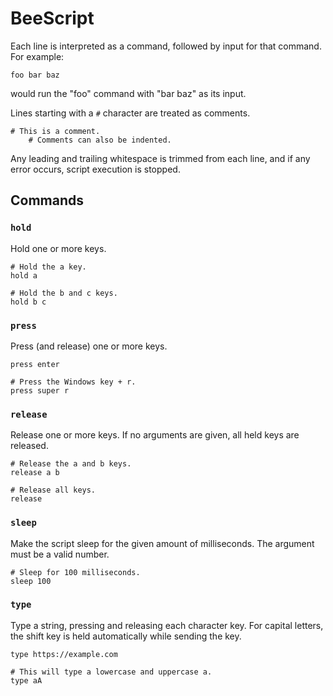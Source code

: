 # BeeScript

Each line is interpreted as a command, followed by input for that command.
For example:

```
foo bar baz
```

would run the "foo" command with "bar baz" as its input.

Lines starting with a `#` character are treated as comments.

```
# This is a comment.
    # Comments can also be indented.
```

Any leading and trailing whitespace is trimmed from each line,
and if any error occurs, script execution is stopped.

## Commands

### `hold`

Hold one or more keys.

```
# Hold the a key.
hold a

# Hold the b and c keys.
hold b c
```

### `press`

Press (and release) one or more keys.

```
press enter

# Press the Windows key + r.
press super r
```

### `release`

Release one or more keys.
If no arguments are given, all held keys are released.

```
# Release the a and b keys.
release a b

# Release all keys.
release
```

### `sleep`

Make the script sleep for the given amount of milliseconds.
The argument must be a valid number.

```
# Sleep for 100 milliseconds.
sleep 100
```

### `type`

Type a string, pressing and releasing each character key.
For capital letters, the shift key is held automatically while sending the key.

```
type https://example.com

# This will type a lowercase and uppercase a. 
type aA
```
